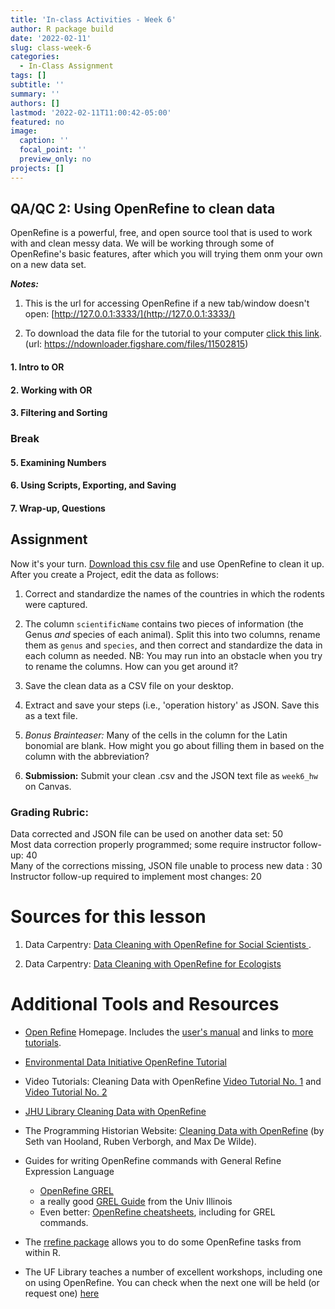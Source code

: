 ```yaml
---
title: 'In-class Activities - Week 6'
author: R package build
date: '2022-02-11'
slug: class-week-6
categories:
  - In-Class Assignment
tags: []
subtitle: ''
summary: ''
authors: []
lastmod: '2022-02-11T11:00:42-05:00'
featured: no
image:
  caption: ''
  focal_point: ''
  preview_only: no
projects: []
---
```


## QA/QC 2: Using OpenRefine to clean data

OpenRefine is a powerful, free, and open source tool that is used to work with and clean messy data.  We will be working through some of OpenRefine's basic features, after which you will trying them onm your own on a new data set.

**_Notes:_**

1. This is the url for accessing OpenRefine if a new tab/window doesn't open: [http://127.0.0.1:3333/](http://127.0.0.1:3333/)

2. To download the data file for the tutorial to your computer [click this link](https://ndownloader.figshare.com/files/11502815). (url: https://ndownloader.figshare.com/files/11502815)



#### **1. Intro to OR**

#### **2. Working with OR**

#### **3. Filtering and Sorting**
     
### **Break**

#### **5. Examining Numbers**

#### **6. Using Scripts, Exporting, and Saving**

#### **7. Wrap-up, Questions**  

## **Assignment**

Now it's your turn. [Download this csv file](https://raw.githubusercontent.com/BrunaLab/LAS6292_DataManagement/5005ea1551fc12eb5bcc561beef0bf4d9c3a066e/static/course-materials/class-sessions/06-QAQC2/portal_rodents_or_short.csv) and use OpenRefine to clean it up. After you create a Project, edit the data as follows:

1. Correct and standardize the names of the countries in which the rodents were captured. 

2. The column `scientificName` contains two pieces of information (the Genus _and_ species of each animal). Split this into two columns, rename them as `genus` and `species`, and then correct and standardize the data in each column as needed. NB: You may run into an obstacle when you try to rename the columns. How can you get around it?

3. Save the clean data as a CSV file on your desktop.

4. Extract and save your steps (i.e., 'operation history' as JSON. Save this as a text file. 

5. _Bonus Brainteaser:_ Many of the cells in the column for the Latin bonomial are blank. How might you go about filling them in based on the column with the abbreviation?

6. **Submission:** Submit your clean .csv and the JSON text file as `week6_hw` on Canvas.  

### Grading Rubric: 

Data corrected and JSON file can be used on another data set: 50  
Most data correction properly programmed; some require instructor follow-up: 40  
Many of the corrections missing, JSON file unable to process new data : 30  
Instructor follow-up required to implement most changes: 20  

# Sources for this lesson 

1. Data Carpentry: [Data Cleaning with OpenRefine for Social Scientists	](https://datacarpentry.org/openrefine-socialsci/). 

<!-- Peter Smyth, Geoff LaFlair, Lachlan Deer, Tracy Teal, Karen Word, François Michonneau, & Erin Becker. (2018, May 20). datacarpentry/openrefine-socialsci: OpenRefine Social Sciences Release, May 2018 (v3). Zenodo. https://doi.org/10.5281/zenodo.1250074 -->
<!-- 2. The repository with the data and metadata used in the lesson:  [SAFI_Survey](https://figshare.com/articles/dataset/SAFI_Survey_Results/6262019) -->

2. Data Carpentry: [Data Cleaning with OpenRefine for Ecologists](https://datacarpentry.org/OpenRefine-ecology-lesson/04-scripts/index.html)


# Additional Tools and Resources

*  [Open Refine](https://openrefine.org/) Homepage. Includes the [user's manual](https://docs.openrefine.org/) and links to [more tutorials](https://openrefine.org/documentation.html).

*  [Environmental Data Initiative OpenRefine Tutorial](https://environmentaldatainitiative.org/webinars-events/previous-edi-events/how-to-clean-and-format-data-using-r-packages-datamaid-dplyr-openrefine-excel/)

* Video Tutorials: Cleaning Data with OpenRefine [Video Tutorial No. 1](https://www.youtube.com/watch?v=nORS7STbLyk) and [Video Tutorial No. 2](https://www.youtube.com/watch?v=xZlz4ISgNBc)

*  [JHU Library Cleaning Data with OpenRefine](https://libjohn.github.io/openrefine/index.html)

* The Programming Historian Website: [Cleaning Data with OpenRefine](https://doi.org/10.46430/phen0023) (by Seth van Hooland, Ruben Verborgh, and Max De Wilde).

* Guides for writing OpenRefine commands with General Refine Expression Language
    
    * [OpenRefine GREL](https://docs.openrefine.org/manual/expressions/#grel-general-refine-expression-language)
    * a really good [GREL Guide](https://guides.library.illinois.edu/openrefine/grel) from the Univ Illinois
    * Even better: [OpenRefine cheatsheets](https://code4libtoronto.github.io/2018-10-12-access/GoogleRefineCheatSheets.pdf), including for GREL commands.

*  The [rrefine package](https://cran.r-project.org/web/packages/rrefine/vignettes/rrefine-vignette.html) allows you to do some OpenRefine tasks from within R. 

* The UF Library teaches a number of excellent workshops, including one on using OpenRefine. You can check when the next one will be held (or request one) [here](https://ufl.libcal.com/calendar/workshops/?cid=11693&t=d&d=0000-00-00&cal=11693,5125,8858&inc=0)


